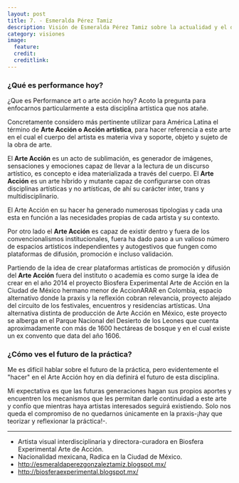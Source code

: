 ```yaml
---
layout: post
title: 7. - Esmeralda Pérez Tamiz
description: Visión de Esmeralda Pérez Tamiz sobre la actualidad y el devenir de la performance.
category: visiones
image:
  feature:
  credit:
  creditlink:
---
```


### ¿Qué es performance hoy?

¿Que es Performance art o arte acción hoy? Acoto la pregunta para enfocarnos particularmente a esta disciplina artística que nos atañe.

Concretamente considero más pertinente utilizar para América Latina el término de __Arte Acción o Acción artística__, para hacer referencia a este arte en el cual el cuerpo del artista es materia viva y soporte, objeto y sujeto de la obra de arte.

El __Arte Acción__ es un acto de sublimación, es generador de imágenes, sensaciones y emociones capaz de llevar a la lectura de un discurso artístico, es concepto e idea materializada a través del cuerpo. El __Arte Acción__ es  un arte híbrido y mutante capaz de configurarse con otras disciplinas artísticas y no artísticas, de ahí su carácter inter, trans y multidisciplinario.

El Arte Acción en su hacer ha generado numerosas tipologias y cada una esta en función a las necesidades propias de cada artista y su contexto.

Por otro lado el __Arte Acción__ es capaz de existir dentro y fuera de los convencionalismos institucionales, fuera ha dado paso a un  valioso número de espacios artísticos independientes y autogestivos que fungen como plataformas de difusión, promoción e incluso validación.

Partiendo de la idea de crear plataformas artísticas de promoción y difusión del __Arte Acción__ fuera del instituto o academia es como surge la idea de crear en el año 2014 el proyecto Biosfera Experimental Arte de Acción en la Ciudad de México hermano menor de AccionARAR en Colombia, espacio alternativo donde la praxis y la reflexión cobran relevancia, proyecto alejado del circuito de los festivales, encuentros y residencias artísticas. Una alternativa distinta de producción de Arte Acción en México, este proyecto se alberga en el Parque Nacional del Desierto de los Leones que cuenta aproximadamente con más de 1600 hectáreas de bosque y en el cual existe un ex convento que data del año 1606.

### ¿Cómo ves el futuro de la práctica?

Me es difícil hablar sobre el futuro de la práctica, pero evidentemente el "hacer" en el Arte Acción hoy en día definirá el futuro de esta disciplina.

Mi expectativa es que las futuras generaciones hagan sus propios aportes y encuentren los mecanismos que les permitan darle continuidad a este arte y confío que mientras haya artistas interesados seguirá existiendo.   Solo nos queda el compromiso de no quedarnos únicamente en la praxis-¡hay que teorizar y reflexionar la práctica!-.

---
* Artista visual interdisciplinaria y directora-curadora en Biosfera Experimental Arte de Acción.
* Nacionalidad mexicana, Radica en la Ciudad de México.
* <http://esmeraldaperezgonzaleztamiz.blogspot.mx/>
* <http://biosferaexperimental.blogspot.mx/>
